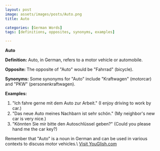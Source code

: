 ```yaml
---
layout: post
image: assets/images/posts/Auto.png
title: Auto

categories: [German Words]
tags: [definitions, opposites, synonyms, examples]

---
```


**Auto**

**Definition:** Auto, in German, refers to a motor vehicle or automobile.

**Opposite:** The opposite of "Auto" would be "Fahrrad" (bicycle).

**Synonyms:** Some synonyms for "Auto" include "Kraftwagen" (motorcar) and "PKW" (personenkraftwagen).

**Examples:**

1. "Ich fahre gerne mit dem Auto zur Arbeit." (I enjoy driving to work by car.)
2. "Das neue Auto meines Nachbarn ist sehr schön." (My neighbor's new car is very nice.)
3. "Könnten Sie mir bitte den Autoschlüssel geben?" (Could you please hand me the car key?)

Remember that "Auto" is a noun in German and can be used in various contexts to discuss motor vehicles.\ <a id="yg-widget-0" class="youglish-widget" data-query="Auto" data-lang="german" data-components="8412" data-auto-start="0" data-bkg-color="theme_light" data-title="How%20to%20pronounce%20Auto%20in%20German"  rel="nofollow" href="https://youglish.com">Visit YouGlish.com</a><script async src="https://youglish.com/public/emb/widget.js" charset="utf-8"></script>